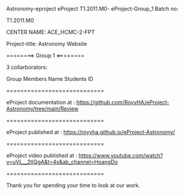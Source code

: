 Astronomy-eproject eProject T1.2011.M0- eProject-Group_1 Batch no:

T1.2011.M0

CENTER NAME: ACE_HCMC-2-FPT

Project-title: Astronomy Website

========> Group 1 <========

3 collarborators:

Group Members             Name        Students ID


============================

eProject documentation at : https://github.com/RoyyHA/eProject-Astronomy/tree/main/Review

============================

eProject published at : https://royyha.github.io/eProject-Astronomy/

============================

eProject video published at : https://www.youtube.com/watch?v=uVL__2tlQgA&t=4s&ab_channel=HoangDo

============================

Thank you for spending your time to look at our work.
